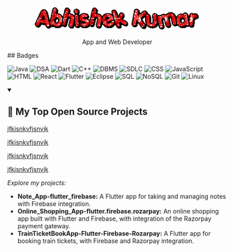 <div align="center">
  <img src="text.gif" alt="Open In Animation">
  <p>App and Web Developer</p>
</div>
## Badges

![Java](https://img.shields.io/badge/Java-007396?style=for-the-badge&logo=java&logoColor=white)
![DSA](https://img.shields.io/badge/DSA-FF4500?style=for-the-badge&color=FF4500)
![Dart](https://img.shields.io/badge/Dart-0175C2?style=for-the-badge&logo=dart&logoColor=white)
![C++](https://img.shields.io/badge/C++-00599C?style=for-the-badge&logo=c%2B%2B&logoColor=white)
![DBMS](https://img.shields.io/badge/DBMS-FF6F61?style=for-the-badge&color=FF6F61)
![SDLC](https://img.shields.io/badge/SDLC-6CBAD9?style=for-the-badge&color=6CBAD9)
![CSS](https://img.shields.io/badge/CSS-1572B6?style=for-the-badge&logo=css3&logoColor=white)
![JavaScript](https://img.shields.io/badge/JavaScript-F7DF1E?style=for-the-badge&logo=javascript&logoColor=black)
![HTML](https://img.shields.io/badge/HTML-E34F26?style=for-the-badge&logo=html5&logoColor=white)
![React](https://img.shields.io/badge/React-61DAFB?style=for-the-badge&logo=react&logoColor=white)
![Flutter](https://img.shields.io/badge/Flutter-02569B?style=for-the-badge&logo=flutter&logoColor=white)
![Eclipse](https://img.shields.io/badge/Eclipse-2C2255?style=for-the-badge&logo=eclipse&logoColor=white)
![SQL](https://img.shields.io/badge/SQL-003B57?style=for-the-badge&logo=postgresql&logoColor=white)
![NoSQL](https://img.shields.io/badge/NoSQL-4DB33D?style=for-the-badge&color=4DB33D)
![Git](https://img.shields.io/badge/Git-F05032?style=for-the-badge&logo=git&logoColor=white)
![Linux](https://img.shields.io/badge/Linux-3333CC?style=for-the-badge&logo=linux&logoColor=white)

<details open>
  <summary><h2>📘 My Top Open Source Projects</h2></summary>

  <p align="left">
    <a href="https://github.com/ABHISHEKKUMAR89207/Note_App-flutter_firebase">
<p>jfkjsnkvfjsnvjk</p>
    </a>
    <a href="https://github.com/ABHISHEKKUMAR89207/Online_Shopping_App-flutter.firebase.rozarpay">
      <p>jfkjsnkvfjsnvjk</p>
    </a>
    <a href="https://github.com/ABHISHEKKUMAR89207/TrainTicketBookApp-Flutter-Firebase-Rozarpay">
     <p>jfkjsnkvfjsnvjk</p>
    <!-- Add more project cards as needed -->
  </p>

  <a href="https://github.com/ABHISHEKKUMAR89207?tab=repositories&sort=stargazers">
  <p>jfkjsnkvfjsnvjk</p>
  </a>
  
  <p align="left">
    <em>Explore my projects:</em>
  </p>
  
  <ul>
    <li><strong>Note_App-flutter_firebase:</strong> A Flutter app for taking and managing notes with Firebase integration.</li>
    <li><strong>Online_Shopping_App-flutter.firebase.rozarpay:</strong> An online shopping app built with Flutter and Firebase, with integration of the Razorpay payment gateway.</li>
    <li><strong>TrainTicketBookApp-Flutter-Firebase-Rozarpay:</strong> A Flutter app for booking train tickets, with Firebase and Razorpay integration.</li>
    <!-- Add descriptions for your other projects -->
  </ul>
</details>



